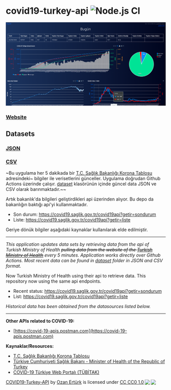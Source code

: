 # covid19-turkey-api  ![Node.js CI](https://github.com/ozanerturk/covid19-turkey-api/workflows/Node.js%20CI/badge.svg?branch=master&event=schedule)

![Image of Application](/assets/2020-09-03_14-51.png)

### [Website](https://ozanerturk.github.io/covid19-turkey-api/)

## Datasets

### [JSON](https://raw.githubusercontent.com/ozanerturk/covid19-turkey-api/master/dataset/timeline.json)

### [CSV](https://raw.githubusercontent.com/ozanerturk/covid19-turkey-api/master/dataset/timeline.csv)

~Bu uygulama her 5 dakikada bir [T.C. Sağlık Bakanlığı Korona Tablosu](https://covid19.saglik.gov.tr/covid19api?getir=sondurum) adresindeki~  bilgiler ile verisetlerini günceller. Uygulama doğrudan Github Actions üzerinde çalışır. [dataset](dataset) klasörünün içinde güncel data JSON ve CSV olarak barınmaktadır.~~ 

Artık bakanlık'da bilgileri geliştirdikleri api üzerinden alıyor. Bu depo da bakanlığın baktığı api'yi kullanmaktadır.
- Son durum: https://covid19.saglik.gov.tr/covid19api?getir=sondurum
- Liste: https://covid19.saglik.gov.tr/covid19api?getir=liste

Geriye dönük bilgiler aşağıdaki kaynaklar kullanılarak elde edilmiştir.

-----

*This application updates data sets by retrieving data from  the api of Turkish Ministry of Health ~~pulling data from the website of the [Turkish Ministry of Health](https://covid19.saglik.gov.tr/covid19api?getir=sondurum)~~ every 5 minutes. Application works directly over Github Actions. Most recent data can be found in [dataset](dataset) folder in JSON and CSV format.*

Now Turkish Ministry of Health using their api to retrieve data. This repository now using the same api endpoints.
- Recent status: https://covid19.saglik.gov.tr/covid19api?getir=sondurum
- List: https://covid19.saglik.gov.tr/covid19api?getir=liste

*Historical data has been obtained from the datasources listed below.*

-----

**Other APIs related to COVID-19:**

* [https://covid-19-apis.postman.com](https://covid-19-apis.postman.com)

**Kaynaklar/Resources:**

* [T.C. Sağlık Bakanlığı Korona Tablosu](https://covid19.saglik.gov.tr)
* [Türkiye Cumhuriyeti Sağlık Bakanı - Minister of Health of the Republic of Turkey](https://twitter.com/drfahrettinkoca)
* [COVID-19 Türkiye Web Portalı (TÜBİTAK)](https://covid19.tubitak.gov.tr/turkiyede-durum)

<p xmlns:dct="http://purl.org/dc/terms/" xmlns:cc="http://creativecommons.org/ns#" class="license-text"><a rel="cc:attributionURL" property="dct:title" href="https://ozanerturk.github.io/covid19-turkey-api/">COVID19-Turkey-API</a> by <a rel="cc:attributionURL dct:creator" property="cc:attributionName" href="https://github.com/ozanerturk/">Ozan Ertürk</a> is licensed under <a rel="license" href="https://creativecommons.org/publicdomain/zero/1.0">CC CC0 1.0<img style="height:22px!important;margin-left:3px;vertical-align:text-bottom;" src="https://mirrors.creativecommons.org/presskit/icons/cc.svg?ref=chooser-v1" /><img style="height:22px!important;margin-left:3px;vertical-align:text-bottom;" src="https://mirrors.creativecommons.org/presskit/icons/zero.svg?ref=chooser-v1" /></a></p>
